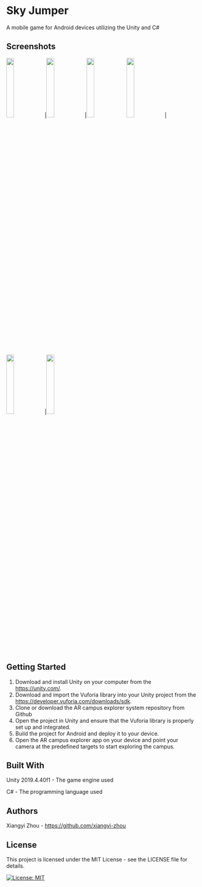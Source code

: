 # Sky Jumper
A mobile game for Android devices utilizing the Unity and C#

## Screenshots

  <img src="images/menu.jpg" style="width: 20%">|<img src="images/game1.jpg" style="width: 20%">|<img src="images/game2.jpg" style="width: 20%">
  <img src="images/ending page.jpg" style="width: 20%">|<img src="images/rank.jpg" style="width: 20%">|<img src="images/skin menu.jpg" style="width: 20%">
  
## Getting Started

1. Download and install Unity on your computer from the https://unity.com/.
2. Download and import the Vuforia library into your Unity project from the https://developer.vuforia.com/downloads/sdk.
3. Clone or download the AR campus explorer system repository from Github
4. Open the project in Unity and ensure that the Vuforia library is properly set up and integrated.
5. Build the project for Android and deploy it to your device.
6. Open the AR campus explorer app on your device and point your camera at the predefined targets to start exploring the campus.

## Built With

Unity 2019.4.40f1 - The game engine used

C# - The programming language used

## Authors
Xiangyi Zhou - https://github.com/xiangyi-zhou
## License
This project is licensed under the MIT License - see the LICENSE file for details.

[![License: MIT](https://img.shields.io/badge/License-MIT-yellow.svg)](https://opensource.org/licenses/MIT)
